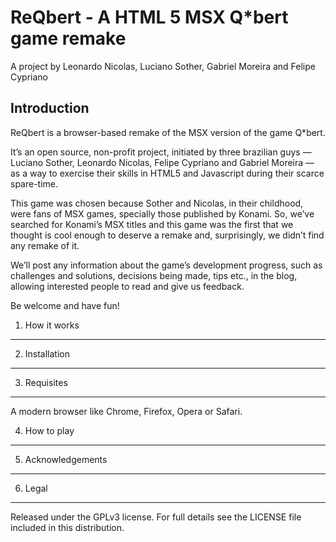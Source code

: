 ReQbert - A HTML 5 MSX Q*bert game remake
=========================================

A project by Leonardo Nicolas, Luciano Sother, Gabriel Moreira and 
Felipe Cypriano

Introduction
------------

ReQbert is a browser-based remake of the MSX version of the game Q*bert.

It’s an open source, non-profit project, initiated by three brazilian guys — 
Luciano Sother, Leonardo Nicolas, Felipe Cypriano and Gabriel Moreira — as a
way to exercise their skills in HTML5 and Javascript during their scarce
spare-time.

This game was chosen because Sother and Nicolas, in their childhood, were fans 
of MSX games, specially those published by Konami. So, we’ve searched for 
Konami’s MSX titles and this game was the first that we thought is cool enough 
to deserve a remake and, surprisingly, we didn’t find any remake of it.

We’ll post any information about the game’s development progress, such as 
challenges and solutions, decisions being made, tips etc., in the blog, 
allowing interested people to read and give us feedback.

Be welcome and have fun!

1. How it works
---------------

2. Installation
---------------

3. Requisites
-------------

A modern browser like Chrome, Firefox, Opera or Safari.

4. How to play
--------------

5. Acknowledgements
-------------------

6. Legal
--------

Released under the GPLv3 license.
For full details see the LICENSE file included in this distribution.
